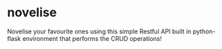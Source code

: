 # novelise
Novelise your favourite ones using this simple Restful API built in python-flask environment that performs the CRUD operations!
